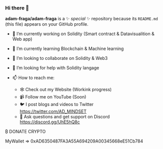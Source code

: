 ### Hi there 👋

**adam-fraga/adam-fraga** is a ✨ _special_ ✨ repository because its `README.md` (this file) appears on your GitHub profile.



- 🔭 I’m currently working on Solidity (Smart contract & Datavisualition & Web app)
- 🌱 I’m currently learning Blockchain & Machine learning
- 👯 I’m looking to collaborate on Solidity & Web3
- 🤔 I’m looking for help with Solidity langage




- 📫 How to reach me: 

  - 🕸️ Check out my Website (Workink progress)
  - 📹 Follow me on YouTube (Soon)
  - 🐦 I post blogs and videos to Twitter https://twitter.com/AD_MINDSET
  - 🔌 Ask questions and get support on Discord https://discord.gg/UhE5hQ8c




₿ DONATE CRYPTO

MyWallet => 0xAD6350487FA3A55A694209A00345668eE51Cb784
